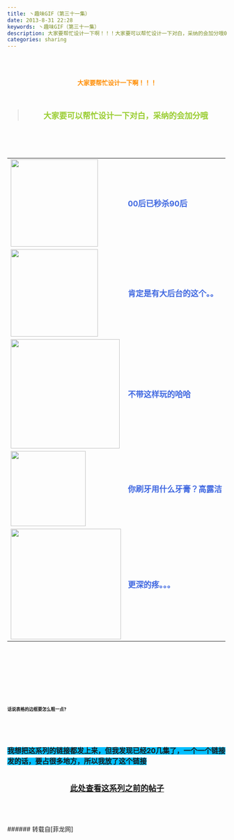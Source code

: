 ```yaml
---
title: 丶趣味GIF（第三十一集）
date: 2013-8-31 22:28
keywords: 丶趣味GIF（第三十一集）
description: 大家要帮忙设计一下啊！！！大家要可以帮忙设计一下对白，采纳的会加分哦00后已秒杀90后肯定是有大后台的这个。。不带这样玩的哈哈你刷牙用什么牙膏？高露洁更深的疼。。。话说表格的边框要怎么粗一点?我想把这系列的链接都发上来，但我发现已经20几集了，一个一个链接发的话，要占很多地方，所以我放了这个链接此处查看这系列之前的帖子
categories: sharing
---
```

<td class="t_f" id="postmessage_41203">

<br/>
<br/>
<div align="center"><strong><font color="#ff8c00"><br/>
</font></strong></div><div align="center"><strong><font color="#ff8c00">大家要帮忙设计一下啊！！！</font></strong></div><br/>
<strong><font size="4"><br/>
</font></strong><div align="center"><div class="quote"><blockquote><strong><font size="4"><font color="#9acd32">大家要可以帮忙设计一下对白，采纳的会加分哦</font></font></strong><img alt="" border="0" onclick="" onmouseover="" smilieid="98" src="static/image/smiley/qiubilong/14.gif"/></blockquote></div><br/>
<strong><font size="4"><br/>
</font></strong><br/>
<table cellspacing="0" class="t_table"><tr><td>

<img aid="17150" class="zoom" data-cf-modified-bf277a6adbbd73ee3d32fea4-="" file="data/attachment/forum/201308/31/125214eqfhfqk3ffzuu6eq.gif" id="aimg_17150" inpost="1" onclick="" onmouseover="" src="http://www.flw.ph/data/attachment/forum/201308/31/125214eqfhfqk3ffzuu6eq.gif" width="200" zoomfile="data/attachment/forum/201308/31/125214eqfhfqk3ffzuu6eq.gif"/>


</td><td><font size="4"><font color="#4169e1"><strong>00后已秒杀90后</strong></font></font><img alt="" border="0" onclick="" onmouseover="" smilieid="249" src="static/image/smiley/Xiongmao/24.gif"/></td></tr><tr><td>

<img aid="17147" class="zoom" data-cf-modified-bf277a6adbbd73ee3d32fea4-="" file="data/attachment/forum/201308/31/125139watogot7grs7n8rn.gif" id="aimg_17147" inpost="1" onclick="" onmouseover="" src="http://www.flw.ph/data/attachment/forum/201308/31/125139watogot7grs7n8rn.gif" width="200" zoomfile="data/attachment/forum/201308/31/125139watogot7grs7n8rn.gif"/>


</td><td><font size="4"><font color="#4169e1"><strong>肯定是有大后台的这个。。</strong></font></font><img alt="" border="0" onclick="" onmouseover="" smilieid="249" src="static/image/smiley/Xiongmao/24.gif"/></td></tr><tr><td>

<img aid="17148" class="zoom" data-cf-modified-bf277a6adbbd73ee3d32fea4-="" file="data/attachment/forum/201308/31/125156ro8puwu81ksko81o.gif" id="aimg_17148" inpost="1" onclick="" onmouseover="" src="http://www.flw.ph/data/attachment/forum/201308/31/125156ro8puwu81ksko81o.gif" width="250" zoomfile="data/attachment/forum/201308/31/125156ro8puwu81ksko81o.gif"/>


</td><td><strong><font size="4"><font color="#4169e1">不带这样玩的哈哈</font></font></strong><img alt="" border="0" onclick="" onmouseover="" smilieid="294" src="static/image/smiley/qq/3.gif"/></td></tr><tr><td>

<img aid="17149" class="zoom" data-cf-modified-bf277a6adbbd73ee3d32fea4-="" file="data/attachment/forum/201308/31/125210o2xxwc7z0uj3fc3c.gif" id="aimg_17149" inpost="1" onclick="" onmouseover="" src="http://www.flw.ph/data/attachment/forum/201308/31/125210o2xxwc7z0uj3fc3c.gif" width="172" zoomfile="data/attachment/forum/201308/31/125210o2xxwc7z0uj3fc3c.gif"/>


</td><td><font size="4"><font color="#4169e1"><strong>你刷牙用什么牙膏？高露洁</strong></font></font><img alt="" border="0" onclick="" onmouseover="" smilieid="292" src="static/image/smiley/qq/10.gif"/></td></tr><tr><td>

<img aid="17151" class="zoom" data-cf-modified-bf277a6adbbd73ee3d32fea4-="" file="data/attachment/forum/201308/31/125257h4ihkf62of6vznis.gif" id="aimg_17151" inpost="1" onclick="" onmouseover="" src="http://www.flw.ph/data/attachment/forum/201308/31/125257h4ihkf62of6vznis.gif" width="253" zoomfile="data/attachment/forum/201308/31/125257h4ihkf62of6vznis.gif"/>


</td><td><font size="4"><font color="#4169e1"><strong>更深的疼。。。</strong></font></font><img alt="" border="0" onclick="" onmouseover="" smilieid="249" src="static/image/smiley/Xiongmao/24.gif"/></td></tr></table></div><strong><font size="4"><strong><font size="4"><br/>
</font></strong></font><br/>
<br/>
<div align="center"><font size="4"><img alt="" border="0" onclick="" onmouseover="" smilieid="249" src="static/image/smiley/Xiongmao/24.gif"/></font></div><font size="4"><strong><font size="4"><br/>
</font></strong></font><br/>
<font size="4"><strong><font size="4"><br/>
</font></strong></font><br/>
<font size="1">话说表格的边框要怎么粗一点?</font></strong><strong><font size="1"><br/>
</font></strong><br/>
<strong><font size="1"><br/>
</font></strong><br/>
<strong><font size="1"><br/>
</font></strong><br/>
<strong><font style="background-color:rgb(0, 191, 255)"><font size="3">我想把这系列的链接都发上来，但我发现已经20几集了，一个一个链接发的话，要占很多地方，所以我放了这个链接</font></font></strong><strong><font style="background-color:rgb(0, 191, 255)"><font size="3"><br/>
</font></font></strong><br/>
<strong><font style="background-color:rgb(0, 191, 255)"><font size="3"><br/>
<div align="center"><img alt="" border="0" onclick="" onmouseover="" smilieid="249" src="static/image/smiley/Xiongmao/24.gif"/><font size="4"><font color="#ff0000"><strong><a href="http://www.flw.ph/home.php?mod=space&amp;uid=41&amp;do=thread&amp;view=me&amp;from=space" target="_blank">此处查看这系列之前的帖子</a></strong></font></font><img alt="" border="0" onclick="" onmouseover="" smilieid="249" src="static/image/smiley/Xiongmao/24.gif"/></div><br/>
</font></font></strong><br/>
<br/>
<br/>
</td>
###### 转载自[菲龙网]
